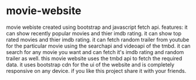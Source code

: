 # movie-website
movie webiste created using bootstrap and javascript fetch api. 
features:
it can show recently popular movies and thier imdb rating.
it can show top rated movies and thier imdb rating.
it can fetch random trailer from youtube for the particular movie using the searchapi and videoapi of the tmbd.
it can search for any movie you want and can fetch it's imdb rating and random trailer as well.
this movie website uses the tmbd api to fetch the required data.
it uses bootstrap cdn for the ui of the website and is completely responsive on any device.
if you like this project share it with your friends.
